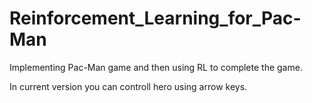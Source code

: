 # Reinforcement_Learning_for_Pac-Man
Implementing Pac-Man game and then using RL to complete the game.

In current version you can controll hero using arrow keys.
